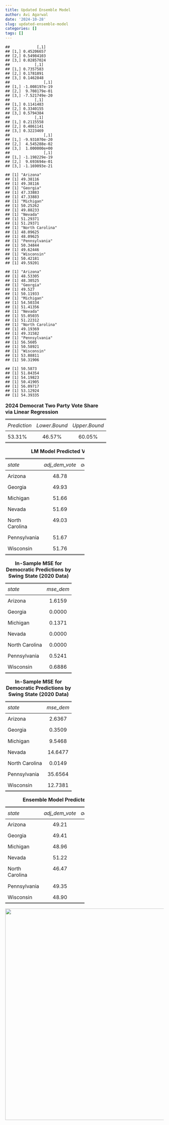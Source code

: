 ```yaml
---
title: Updated Ensemble Model
author: Avi Agarwal
date: '2024-10-28'
slug: updated-ensemble-model
categories: []
tags: []
---
```








































```
##            [,1]
## [1,] 0.45206657
## [2,] 0.54984103
## [3,] 0.02857024
##           [,1]
## [1,] 0.7357583
## [2,] 0.1781891
## [3,] 0.1462848
##               [,1]
## [1,] -1.008197e-19
## [2,]  9.708179e-01
## [3,] -7.521749e-20
##           [,1]
## [1,] 0.1141483
## [2,] 0.3340155
## [3,] 0.5794384
##           [,1]
## [1,] 0.2115558
## [2,] 0.4861141
## [3,] 0.3223469
##               [,1]
## [1,] -9.931070e-20
## [2,]  4.545288e-02
## [3,]  1.000000e+00
##               [,1]
## [1,] -1.198229e-19
## [2,]  9.693694e-01
## [3,] -1.169093e-21
```


```
## [1] "Arizona"
## [1] 49.38116
## [1] 49.38116
## [1] "Georgia"
## [1] 47.33883
## [1] 47.33883
## [1] "Michigan"
## [1] 50.25262
## [1] 49.88233
## [1] "Nevada"
## [1] 51.29371
## [1] 51.29371
## [1] "North Carolina"
## [1] 48.09625
## [1] 48.09625
## [1] "Pennsylvania"
## [1] 50.34844
## [1] 49.62446
## [1] "Wisconsin"
## [1] 50.42181
## [1] 49.59201
```


```
## [1] "Arizona"
## [1] 48.53305
## [1] 48.30525
## [1] "Georgia"
## [1] 49.527
## [1] 50.11933
## [1] "Michigan"
## [1] 54.50334
## [1] 51.41356
## [1] "Nevada"
## [1] 55.05035
## [1] 51.22312
## [1] "North Carolina"
## [1] 49.19369
## [1] 49.31582
## [1] "Pennsylvania"
## [1] 56.5605
## [1] 50.58921
## [1] "Wisconsin"
## [1] 53.88811
## [1] 50.31906
```






```
## [1] 50.5873
## [1] 51.84354
## [1] 54.19823
## [1] 50.41905
## [1] 56.09717
## [1] 53.12924
## [1] 54.39335
```





























<table style="border-collapse:collapse; border:none;">
<caption style="font-weight: bold; text-align:left;">2024 Democrat Two Party Vote Share via Linear Regression</caption>
<tr>
<th style="border-top: double; text-align:center; font-style:italic; font-weight:normal; padding:0.2cm; border-bottom:1px solid black; text-align:left; ">Prediction</th>
<th style="border-top: double; text-align:center; font-style:italic; font-weight:normal; padding:0.2cm; border-bottom:1px solid black; ">Lower.Bound</th>
<th style="border-top: double; text-align:center; font-style:italic; font-weight:normal; padding:0.2cm; border-bottom:1px solid black; ">Upper.Bound</th>
</tr>
<tr>
<td style=" padding:0.2cm; text-align:left; vertical-align:top; text-align:left; border-bottom: double; ">53.31%</td>
<td style=" padding:0.2cm; text-align:left; vertical-align:top; text-align:center; border-bottom: double; ">46.57%</td>
<td style=" padding:0.2cm; text-align:left; vertical-align:top; text-align:center; border-bottom: double; ">60.05%</td>
</tr>
</table>

<table style="width: 50%;">
<caption style="font-weight: bold; text-align: center;">LM Model Predicted Vote Share</caption>
<tr>
<th style="border-top: double; text-align:center; font-style:italic; font-weight:normal; padding:0.2cm; border-bottom:1px solid black; text-align:left; ">state</th>
<th style="border-top: double; text-align:center; font-style:italic; font-weight:normal; padding:0.2cm; border-bottom:1px solid black; ">adj_dem_vote</th>
<th style="border-top: double; text-align:center; font-style:italic; font-weight:normal; padding:0.2cm; border-bottom:1px solid black; ">adj_rep_vote</th>
<th style="border-top: double; text-align:center; font-style:italic; font-weight:normal; padding:0.2cm; border-bottom:1px solid black; ">margin</th>
</tr>
<tr>
<td style=" padding:0.2cm; text-align:left; vertical-align:top; text-align:left; ">Arizona</td>
<td style=" padding:0.2cm; text-align:left; vertical-align:top; text-align:center; ">48.78</td>
<td style=" padding:0.2cm; text-align:left; vertical-align:top; text-align:center; ">51.22</td>
<td style=" padding:0.2cm; text-align:left; vertical-align:top; text-align:center; ">-2.43</td>
</tr>
<tr>
<td style=" padding:0.2cm; text-align:left; vertical-align:top; text-align:left; ">Georgia</td>
<td style=" padding:0.2cm; text-align:left; vertical-align:top; text-align:center; ">49.93</td>
<td style=" padding:0.2cm; text-align:left; vertical-align:top; text-align:center; ">50.07</td>
<td style=" padding:0.2cm; text-align:left; vertical-align:top; text-align:center; ">-0.14</td>
</tr>
<tr>
<td style=" padding:0.2cm; text-align:left; vertical-align:top; text-align:left; ">Michigan</td>
<td style=" padding:0.2cm; text-align:left; vertical-align:top; text-align:center; ">51.66</td>
<td style=" padding:0.2cm; text-align:left; vertical-align:top; text-align:center; ">48.34</td>
<td style=" padding:0.2cm; text-align:left; vertical-align:top; text-align:center; ">3.32</td>
</tr>
<tr>
<td style=" padding:0.2cm; text-align:left; vertical-align:top; text-align:left; ">Nevada</td>
<td style=" padding:0.2cm; text-align:left; vertical-align:top; text-align:center; ">51.69</td>
<td style=" padding:0.2cm; text-align:left; vertical-align:top; text-align:center; ">48.31</td>
<td style=" padding:0.2cm; text-align:left; vertical-align:top; text-align:center; ">3.38</td>
</tr>
<tr>
<td style=" padding:0.2cm; text-align:left; vertical-align:top; text-align:left; ">North Carolina</td>
<td style=" padding:0.2cm; text-align:left; vertical-align:top; text-align:center; ">49.03</td>
<td style=" padding:0.2cm; text-align:left; vertical-align:top; text-align:center; ">50.97</td>
<td style=" padding:0.2cm; text-align:left; vertical-align:top; text-align:center; ">-1.95</td>
</tr>
<tr>
<td style=" padding:0.2cm; text-align:left; vertical-align:top; text-align:left; ">Pennsylvania</td>
<td style=" padding:0.2cm; text-align:left; vertical-align:top; text-align:center; ">51.67</td>
<td style=" padding:0.2cm; text-align:left; vertical-align:top; text-align:center; ">48.33</td>
<td style=" padding:0.2cm; text-align:left; vertical-align:top; text-align:center; ">3.33</td>
</tr>
<tr>
<td style=" padding:0.2cm; text-align:left; vertical-align:top; text-align:left; border-bottom: double; ">Wisconsin</td>
<td style=" padding:0.2cm; text-align:left; vertical-align:top; text-align:center; border-bottom: double; ">51.76</td>
<td style=" padding:0.2cm; text-align:left; vertical-align:top; text-align:center; border-bottom: double; ">48.24</td>
<td style=" padding:0.2cm; text-align:left; vertical-align:top; text-align:center; border-bottom: double; ">3.51</td>
</tr>
</table>

<table style="width: 60%;">
<caption style="font-weight: bold; text-align: center;">In-Sample MSE for Democratic Predictions by Swing State (2020 Data)</caption>
<tr>
<th style="border-top: double; text-align:center; font-style:italic; font-weight:normal; padding:0.2cm; border-bottom:1px solid black; text-align:left; ">state</th>
<th style="border-top: double; text-align:center; font-style:italic; font-weight:normal; padding:0.2cm; border-bottom:1px solid black; ">mse_dem</th>
</tr>
<tr>
<td style=" padding:0.2cm; text-align:left; vertical-align:top; text-align:left; ">Arizona</td>
<td style=" padding:0.2cm; text-align:left; vertical-align:top; text-align:center; ">1.6159</td>
</tr>
<tr>
<td style=" padding:0.2cm; text-align:left; vertical-align:top; text-align:left; ">Georgia</td>
<td style=" padding:0.2cm; text-align:left; vertical-align:top; text-align:center; ">0.0000</td>
</tr>
<tr>
<td style=" padding:0.2cm; text-align:left; vertical-align:top; text-align:left; ">Michigan</td>
<td style=" padding:0.2cm; text-align:left; vertical-align:top; text-align:center; ">0.1371</td>
</tr>
<tr>
<td style=" padding:0.2cm; text-align:left; vertical-align:top; text-align:left; ">Nevada</td>
<td style=" padding:0.2cm; text-align:left; vertical-align:top; text-align:center; ">0.0000</td>
</tr>
<tr>
<td style=" padding:0.2cm; text-align:left; vertical-align:top; text-align:left; ">North Carolina</td>
<td style=" padding:0.2cm; text-align:left; vertical-align:top; text-align:center; ">0.0000</td>
</tr>
<tr>
<td style=" padding:0.2cm; text-align:left; vertical-align:top; text-align:left; ">Pennsylvania</td>
<td style=" padding:0.2cm; text-align:left; vertical-align:top; text-align:center; ">0.5241</td>
</tr>
<tr>
<td style=" padding:0.2cm; text-align:left; vertical-align:top; text-align:left; border-bottom: double; ">Wisconsin</td>
<td style=" padding:0.2cm; text-align:left; vertical-align:top; text-align:center; border-bottom: double; ">0.6886</td>
</tr>
</table>

<table style="width: 60%;">
<caption style="font-weight: bold; text-align: center;">In-Sample MSE for Democratic Predictions by Swing State (2020 Data)</caption>
<tr>
<th style="border-top: double; text-align:center; font-style:italic; font-weight:normal; padding:0.2cm; border-bottom:1px solid black; text-align:left; ">state</th>
<th style="border-top: double; text-align:center; font-style:italic; font-weight:normal; padding:0.2cm; border-bottom:1px solid black; ">mse_dem</th>
</tr>
<tr>
<td style=" padding:0.2cm; text-align:left; vertical-align:top; text-align:left; ">Arizona</td>
<td style=" padding:0.2cm; text-align:left; vertical-align:top; text-align:center; ">2.6367</td>
</tr>
<tr>
<td style=" padding:0.2cm; text-align:left; vertical-align:top; text-align:left; ">Georgia</td>
<td style=" padding:0.2cm; text-align:left; vertical-align:top; text-align:center; ">0.3509</td>
</tr>
<tr>
<td style=" padding:0.2cm; text-align:left; vertical-align:top; text-align:left; ">Michigan</td>
<td style=" padding:0.2cm; text-align:left; vertical-align:top; text-align:center; ">9.5468</td>
</tr>
<tr>
<td style=" padding:0.2cm; text-align:left; vertical-align:top; text-align:left; ">Nevada</td>
<td style=" padding:0.2cm; text-align:left; vertical-align:top; text-align:center; ">14.6477</td>
</tr>
<tr>
<td style=" padding:0.2cm; text-align:left; vertical-align:top; text-align:left; ">North Carolina</td>
<td style=" padding:0.2cm; text-align:left; vertical-align:top; text-align:center; ">0.0149</td>
</tr>
<tr>
<td style=" padding:0.2cm; text-align:left; vertical-align:top; text-align:left; ">Pennsylvania</td>
<td style=" padding:0.2cm; text-align:left; vertical-align:top; text-align:center; ">35.6564</td>
</tr>
<tr>
<td style=" padding:0.2cm; text-align:left; vertical-align:top; text-align:left; border-bottom: double; ">Wisconsin</td>
<td style=" padding:0.2cm; text-align:left; vertical-align:top; text-align:center; border-bottom: double; ">12.7381</td>
</tr>
</table>

<table style="width: 50%;">
<caption style="font-weight: bold; text-align: center;">Ensemble Model Predicted Vote Share</caption>
<tr>
<th style="border-top: double; text-align:center; font-style:italic; font-weight:normal; padding:0.2cm; border-bottom:1px solid black; text-align:left; ">state</th>
<th style="border-top: double; text-align:center; font-style:italic; font-weight:normal; padding:0.2cm; border-bottom:1px solid black; ">adj_dem_vote</th>
<th style="border-top: double; text-align:center; font-style:italic; font-weight:normal; padding:0.2cm; border-bottom:1px solid black; ">adj_rep_vote</th>
<th style="border-top: double; text-align:center; font-style:italic; font-weight:normal; padding:0.2cm; border-bottom:1px solid black; ">margin</th>
</tr>
<tr>
<td style=" padding:0.2cm; text-align:left; vertical-align:top; text-align:left; ">Arizona</td>
<td style=" padding:0.2cm; text-align:left; vertical-align:top; text-align:center; ">49.21</td>
<td style=" padding:0.2cm; text-align:left; vertical-align:top; text-align:center; ">50.79</td>
<td style=" padding:0.2cm; text-align:left; vertical-align:top; text-align:center; ">-1.58</td>
</tr>
<tr>
<td style=" padding:0.2cm; text-align:left; vertical-align:top; text-align:left; ">Georgia</td>
<td style=" padding:0.2cm; text-align:left; vertical-align:top; text-align:center; ">49.41</td>
<td style=" padding:0.2cm; text-align:left; vertical-align:top; text-align:center; ">50.59</td>
<td style=" padding:0.2cm; text-align:left; vertical-align:top; text-align:center; ">-1.17</td>
</tr>
<tr>
<td style=" padding:0.2cm; text-align:left; vertical-align:top; text-align:left; ">Michigan</td>
<td style=" padding:0.2cm; text-align:left; vertical-align:top; text-align:center; ">48.96</td>
<td style=" padding:0.2cm; text-align:left; vertical-align:top; text-align:center; ">51.04</td>
<td style=" padding:0.2cm; text-align:left; vertical-align:top; text-align:center; ">-2.08</td>
</tr>
<tr>
<td style=" padding:0.2cm; text-align:left; vertical-align:top; text-align:left; ">Nevada</td>
<td style=" padding:0.2cm; text-align:left; vertical-align:top; text-align:center; ">51.22</td>
<td style=" padding:0.2cm; text-align:left; vertical-align:top; text-align:center; ">48.78</td>
<td style=" padding:0.2cm; text-align:left; vertical-align:top; text-align:center; ">2.43</td>
</tr>
<tr>
<td style=" padding:0.2cm; text-align:left; vertical-align:top; text-align:left; ">North Carolina</td>
<td style=" padding:0.2cm; text-align:left; vertical-align:top; text-align:center; ">46.47</td>
<td style=" padding:0.2cm; text-align:left; vertical-align:top; text-align:center; ">53.53</td>
<td style=" padding:0.2cm; text-align:left; vertical-align:top; text-align:center; ">-7.06</td>
</tr>
<tr>
<td style=" padding:0.2cm; text-align:left; vertical-align:top; text-align:left; ">Pennsylvania</td>
<td style=" padding:0.2cm; text-align:left; vertical-align:top; text-align:center; ">49.35</td>
<td style=" padding:0.2cm; text-align:left; vertical-align:top; text-align:center; ">50.65</td>
<td style=" padding:0.2cm; text-align:left; vertical-align:top; text-align:center; ">-1.30</td>
</tr>
<tr>
<td style=" padding:0.2cm; text-align:left; vertical-align:top; text-align:left; border-bottom: double; ">Wisconsin</td>
<td style=" padding:0.2cm; text-align:left; vertical-align:top; text-align:center; border-bottom: double; ">48.90</td>
<td style=" padding:0.2cm; text-align:left; vertical-align:top; text-align:center; border-bottom: double; ">51.10</td>
<td style=" padding:0.2cm; text-align:left; vertical-align:top; text-align:center; border-bottom: double; ">-2.21</td>
</tr>
</table>

<img src="{{< blogdown/postref >}}index_files/figure-html/unnamed-chunk-40-1.png" width="672" />

